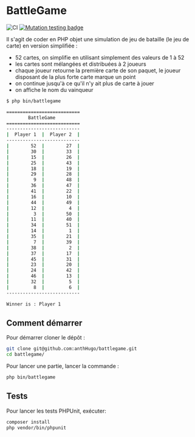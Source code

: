 # BattleGame 
![CI](https://github.com/anthHugo/battlegame/workflows/CI/badge.svg)
[![Mutation testing badge](https://img.shields.io/endpoint?style=flat&url=https%3A%2F%2Fbadge-api.stryker-mutator.io%2Fgithub.com%2FanthHugo%2Fbattlegame%2Fmaster)](https://dashboard.stryker-mutator.io/reports/github.com/anthHugo/battlegame/master)

Il s'agit de coder en PHP objet une simulation de jeu de bataille (le jeu de carte) en version simplifiée :

* 52 cartes, on simplifie en utilisant simplement des valeurs de 1 à 52
* les cartes sont mélangées et distribuées à 2 joueurs
* chaque joueur retourne la première carte de son paquet, le joueur disposant de la plus forte carte marque un point
* on continue jusqu'à ce qu'il n'y ait plus de carte à jouer
* on affiche le nom du vainqueur

```bash
$ php bin/battlegame

===========================
        BattleGame
===========================
---------------------------
|  Player 1  |  Player 2  |
---------------------------
|        52  |        27  |
|        30  |        33  |
|        15  |        26  |
|        25  |        43  |
|        18  |        19  |
|        29  |        28  |
|         9  |        48  |
|        36  |        47  |
|        41  |        22  |
|        16  |        10  |
|        44  |        49  |
|        12  |         4  |
|         3  |        50  |
|        11  |        40  |
|        34  |        51  |
|        14  |         1  |
|        35  |        21  |
|         7  |        39  |
|        38  |         2  |
|        37  |        17  |
|        45  |        31  |
|        23  |        20  |
|        24  |        42  |
|        46  |        13  |
|        32  |         5  |
|         8  |         6  |
---------------------------

Winner is : Player 1
```

## Comment démarrer

Pour démarrer cloner le dépôt  :

```bash
git clone git@github.com:anthHugo/battlegame.git
cd battlegame/
```

Pour lancer une partie, lancer la commande :

```bash
php bin/battlegame
```

## Tests

Pour lancer les tests PHPUnit, exécuter:

```bash
composer install
php vendor/bin/phpunit
```
